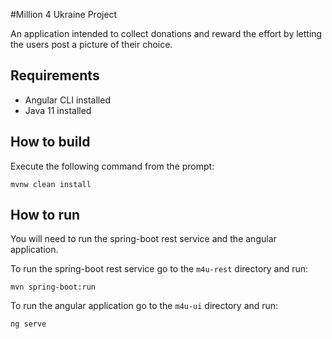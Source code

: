 #Million 4 Ukraine Project

An application intended to collect donations and reward the effort by letting the users post a picture of their choice.

## Requirements

- Angular CLI installed
- Java 11 installed

## How to build

Execute the following command from the prompt:

``mvnw clean install``

## How to run

You will need to run the spring-boot rest service and the angular application.

To run the spring-boot rest service go to the `m4u-rest` directory and run:

``mvn spring-boot:run``

To run the angular application go to the `m4u-ui` directory and run:

``ng serve``